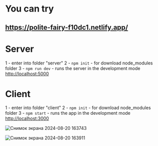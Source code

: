 # You can try
## https://polite-fairy-f10dc1.netlify.app/

# Server

1 - enter into folder "server"
2 - `npm init` - for download node_modules folder
3 - `npm run dev` - runs the server in the development mode [http://localhost:5000](http://localhost:5000)

# Client

1 - enter into folder "client"
2 - `npm init` - for download node_modules folder
3 - `npm start` - runs the app in the development mode [http://localhost:3000](http://localhost:3000)

![Снимок экрана 2024-08-20 163743](https://github.com/user-attachments/assets/3d7ce12f-909f-454e-afe0-59a8bc63c59d)


![Снимок экрана 2024-08-20 163911](https://github.com/user-attachments/assets/a191c9d2-3198-416d-8156-98e69d5b99ec)
